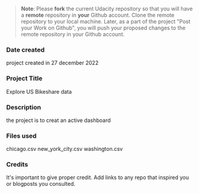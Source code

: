 >**Note**: Please **fork** the current Udacity repository so that you will have a **remote** repository in **your** Github account. Clone the remote repository to your local machine. Later, as a part of the project "Post your Work on Github", you will push your proposed changes to the remote repository in your Github account.

### Date created
project created in 27 december 2022

### Project Title
Explore US Bikeshare data

### Description
the project is to creat an active dashboard

### Files used
chicago.csv
new_york_city.csv
washington.csv

### Credits
It's important to give proper credit. Add links to any repo that inspired you or blogposts you consulted.

